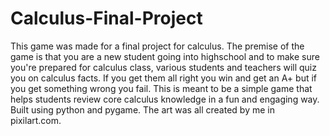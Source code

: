# Calculus-Final-Project
This game was made for a final project for calculus. The premise of the game is that you are a new student going into highschool and to make sure you're prepared for calculus class, various students and teachers will quiz you on calculus facts. If you get them all right you win and get an A+ but if you get something wrong you fail. This is meant to be a simple game that helps students review core calculus knowledge in a fun and engaging way. Built using python and pygame. The art was all created by me in pixilart.com.
